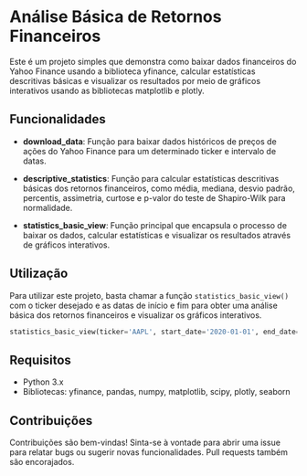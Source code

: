 
# Análise Básica de Retornos Financeiros

Este é um projeto simples que demonstra como baixar dados financeiros do Yahoo Finance usando a biblioteca yfinance, calcular estatísticas descritivas básicas e visualizar os resultados por meio de gráficos interativos usando as bibliotecas matplotlib e plotly.

## Funcionalidades

- **download_data**: Função para baixar dados históricos de preços de ações do Yahoo Finance para um determinado ticker e intervalo de datas.
  
- **descriptive_statistics**: Função para calcular estatísticas descritivas básicas dos retornos financeiros, como média, mediana, desvio padrão, percentis, assimetria, curtose e p-valor do teste de Shapiro-Wilk para normalidade.

- **statistics_basic_view**: Função principal que encapsula o processo de baixar os dados, calcular estatísticas e visualizar os resultados através de gráficos interativos.

## Utilização

Para utilizar este projeto, basta chamar a função `statistics_basic_view()` com o ticker desejado e as datas de início e fim para obter uma análise básica dos retornos financeiros e visualizar os gráficos interativos.

```python
statistics_basic_view(ticker='AAPL', start_date='2020-01-01', end_date='2021-01-01')
```

## Requisitos

- Python 3.x
- Bibliotecas: yfinance, pandas, numpy, matplotlib, scipy, plotly, seaborn

## Contribuições

Contribuições são bem-vindas! Sinta-se à vontade para abrir uma issue para relatar bugs ou sugerir novas funcionalidades. Pull requests também são encorajados.

